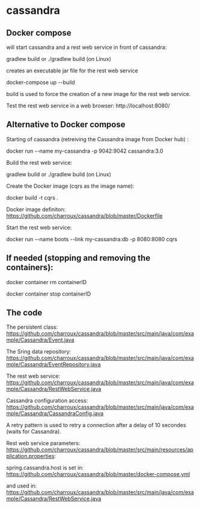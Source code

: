 # cassandra

## Docker compose

will start cassandra and a rest web service in front of cassandra:

gradlew build   or  ./gradlew build (on Linux)

creates an executable jar file for the rest web service

docker-compose up --build

build is used to force the creation of a new image for the rest web service.

Test the rest web service in a web browser: http://localhost:8080/

## Alternative to Docker compose

Starting of cassandra (retreiving the Cassandra image from Docker hub) :

docker run --name my-cassandra -p 9042:9042 cassandra:3.0

Build the rest web service:

gradlew build   or  ./gradlew build (on Linux)

Create the Docker image (cqrs as the image name):

docker build -t cqrs .

Docker image definiton: https://github.com/charroux/cassandra/blob/master/Dockerfile

Start the rest web service:

docker run --name boots --link my-cassandra:db -p 8080:8080 cqrs

## If needed (stopping and removing the containers):

docker container rm containerID

docker container stop containerID

## The code

The persistent class: https://github.com/charroux/cassandra/blob/master/src/main/java/com/example/Cassandra/Event.java

The Sring data repository: https://github.com/charroux/cassandra/blob/master/src/main/java/com/example/Cassandra/EventRepository.java

The rest web service: https://github.com/charroux/cassandra/blob/master/src/main/java/com/example/Cassandra/RestWebService.java

Cassandra configuration access: https://github.com/charroux/cassandra/blob/master/src/main/java/com/example/Cassandra/CassandraConfig.java

A retry pattern is used to retry a connection after a delay of 10 secondes (waits for Cassandra).
 
Rest web service parameters: https://github.com/charroux/cassandra/blob/master/src/main/resources/application.properties:

spring.cassandra.host is set in: https://github.com/charroux/cassandra/blob/master/docker-compose.yml

and used in: https://github.com/charroux/cassandra/blob/master/src/main/java/com/example/Cassandra/RestWebService.java






